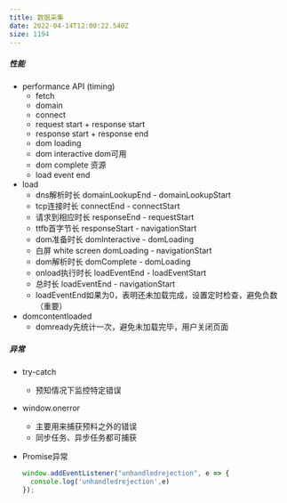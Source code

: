 ```yaml
---
title: 数据采集
date: 2022-04-14T12:00:22.540Z
size: 1194
---
```

##### 性能

- performance API (timing)
  - fetch
  - domain
  - connect
  - request start + response start
  - response start + response end
  - dom loading
  - dom interactive dom可用
  - dom complete 资源
  - load event end
- load
  - dns解析时长 domainLookupEnd - domainLookupStart
  - tcp连接时长 connectEnd - connectStart
  - 请求到相应时长 responseEnd - requestStart
  - ttfb首字节长 responseStart - navigationStart
  - dom准备时长 domInteractive - domLoading
  - 白屏 white screen domLoading - navigationStart
  - dom解析时长 domComplete - domLoading
  - onload执行时长 loadEventEnd - loadEventStart
  - 总时长 loadEventEnd - navigationStart
  - loadEventEnd如果为0，表明还未加载完成，设置定时检查，避免负数 （重要）
- domcontentloaded
  - domready先统计一次，避免未加载完毕，用户关闭页面

##### 异常

- try-catch

  - 预知情况下监控特定错误

- window.onerror

  - 主要用来捕获预料之外的错误
  - 同步任务、异步任务都可捕获

- Promise异常

  ```js
  window.addEventListener("unhandledrejection", e => {
  	console.log('unhandledrejection',e)
  });
  ```

  
